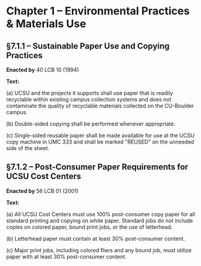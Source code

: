 # Chapter 1 – Environmental Practices & Materials Use

## §7.1.1 – Sustainable Paper Use and Copying Practices

**Enacted by** 40 LCB 10 (1994)

**Text:**

(a) UCSU and the projects it supports shall use paper that is readily recyclable within existing campus collection systems and does not contaminate the quality of recyclable materials collected on the CU-Boulder campus.

(b) Double-sided copying shall be performed whenever appropriate.

(c) Single-sided reusable paper shall be made available for use at the UCSU copy machine in UMC 333 and shall be marked "REUSED" on the unneeded side of the sheet.


## §7.1.2 – Post-Consumer Paper Requirements for UCSU Cost Centers

**Enacted by** 56 LCB 01 (2001)

**Text:**

(a) All UCSU Cost Centers must use 100% post-consumer copy paper for all standard printing and copying on white paper. Standard jobs do not include copies on colored paper, bound print jobs, or the use of letterhead.

(b) Letterhead paper must contain at least 30% post-consumer content.

(c) Major print jobs, including colored fliers and any bound job, must utilize paper with at least 30% post-consumer content.
